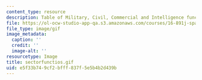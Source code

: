 ```yaml
---
content_type: resource
description: Table of Military, Civil, Commercial and Intelligence functions.
file: https://ol-ocw-studio-app-qa.s3.amazonaws.com/courses/16-891j-space-policy-seminar-spring-2003/e5f33b749cf2bfff837f5e5b4b2d439b_sectorfunctios.gif
file_type: image/gif
image_metadata:
  caption: ''
  credit: ''
  image-alt: ''
resourcetype: Image
title: sectorfunctios.gif
uid: e5f33b74-9cf2-bfff-837f-5e5b4b2d439b
---
```

